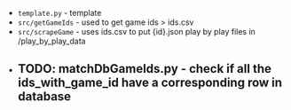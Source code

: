 - `template.py` - template
- `src/getGameIds` - used to get game ids > ids.csv
- `src/scrapeGame` - uses ids.csv to put {id}.json play by play files in /play_by_play_data
- TODO: matchDbGameIds.py - check if all the ids_with_game_id have a corresponding row in database
    - 